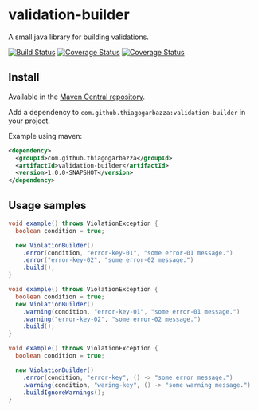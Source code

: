 # validation-builder
A small java library for building validations.

[![Build Status](https://travis-ci.org/thiagogarbazza/validation-builder.svg?branch=master)](https://travis-ci.org/thiagogarbazza/validation-builder)
[![Coverage Status](https://sonarcloud.io/api/project_badges/measure?project=com.github.thiagogarbazza:validation-builder&metric=alert_status)](https://sonarcloud.io/dashboard?id=com.github.thiagogarbazza:validation-builder)
[![Coverage Status](https://sonarcloud.io/api/project_badges/measure?project=com.github.thiagogarbazza:validation-builder&metric=coverage)](https://sonarcloud.io/dashboard?id=com.github.thiagogarbazza:validation-builder)


## Install

Available in the [Maven Central repository].

Add a dependency to `com.github.thiagogarbazza:validation-builder` in your project.

Example using maven:
```xml
<dependency>
  <groupId>com.github.thiagogarbazza</groupId>
  <artifactId>validation-builder</artifactId>
  <version>1.0.0-SNAPSHOT</version>
</dependency>
```

## Usage samples


```java
void example() throws ViolationException {
  boolean condition = true;

  new ViolationBuilder()
    .error(condition, "error-key-01", "some error-01 message.")
    .error("error-key-02", "some error-02 message.")
    .build();
}
```

```java
void example() throws ViolationException {
  boolean condition = true;
  new ViolationBuilder()
    .warning(condition, "error-key-01", "some error-01 message.")
    .warning("error-key-02", "some error-02 message.")
    .build();
}
```

```java
void example() throws ViolationException {
  boolean condition = true;

  new ViolationBuilder()
    .error(condition, "error-key", () -> "some error message.")
    .warning(condition, "waring-key", () -> "some warning message.")
    .buildIgnoreWarnings();
}
```

[Maven Central repository]: http://mvnrepository.com/artifact/com.github.thiagogarbazza/validation-builder
